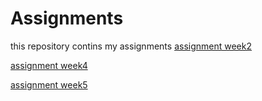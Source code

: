# Assignments
this repository contins my assignments
[assignment week2](https://github.com/Anddu9611/Assignments/blob/master/Assignment_week_2%20(1).ipynb)

[assignment week4](https://github.com/Anddu9611/Assignments/blob/master/Assignment_week_4%20(1).ipynb)

[assignment week5](https://github.com/Anddu9611/Assignments/blob/master/Assignment_week_5.ipynb)
